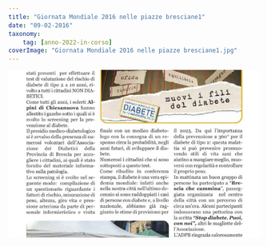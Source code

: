 ```yaml
---
title: "Giornata Mondiale 2016 nelle piazze bresciane1"
date: "09-02-2016"
taxonomy: 
    tag: [anno-2022-in-corso]
coverImage: "Giornata Mondiale 2016 nelle piazze bresciane1.jpg"
---
```


![Giornata Mondiale 2016 nelle piazze bresciane1](images/Giornata%20Mondiale%202016%20nelle%20piazze%20bresciane1.jpg)
